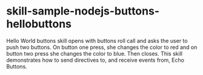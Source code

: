 # skill-sample-nodejs-buttons-hellobuttons
Hello World buttons skill opens with buttons roll call and asks the user to push two buttons. On button one press, she changes the color to red and on button two press she changes the color to blue. Then closes. This skill demonstrates how to send directives to, and receive events from, Echo Buttons.
